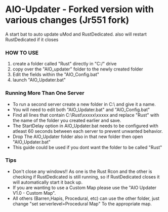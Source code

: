 # AIO-Updater - Forked version with various changes (Jr551 fork)

A start bat to auto update uMod and RustDedicated. also will restart RustDedicated if it closes


### HOW TO USE

1. create a folder called "Rust" directly in "C:/" drive
2. copy over the "AIO_updater" folder to the newly created folder
3. Edit the fields within the "AIO_Config.bat"
4. launch "AIO_Updater.bat"

### Running More Than One Server

- To run a second server create a new folder in C:\ and give it a name.
- You will need to edit both "AIO_Updater.bat" and "AIO_Config.bat"
- Find all lines that contain C:\Rust\xxxxx\xxxxx and replace "Rust" with the name of the folder you created earlier and save.
- The StartDelay option in AIO_Updater.bat needs to be configured with atleast 60 seconds between each server to prevent unwanted behavior.
- Drop The AIO_Updater folder also in that new folder then open "AIO_Updater.bat"
- This guide could be used if you dont want the folder to be called "Rust"

### Tips

- Don't close any windows!! As one is the Rust Rcon and the other is checking if RustDedicated is still running, so if RustDedicated closes it will automatically start it back up. 
- If you are wanting to use a Custom Map please use the "AIO Updater V1.0 - Custom Map".
- All others (Barren,Hapis, Procedural, etc) can use the other folder, just change "set serverlevel=Procedural Map" To the appropriate map.
